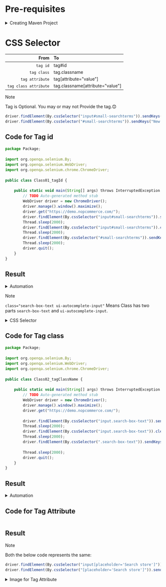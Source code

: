 # Pre-requisites
<details>
  <summary>Creating Maven Project</summary>

  <img alt="Image" src="https://github.com/RouthKiranBabu/Masai-School-Journey/blob/main/Lectures/Selenium/Part022_Locators/imgvid/Prerequisites.gif"> </img>
</details>

# CSS Selector

<div align = center>
  
|From|To|
|--:|:--|
|`tag id`|tag#id|
|`tag class`|tag.classname|
|`tag attribute`|tag[attribute="value"]|
|`tag class attribute`|tag.classname[attribute="value"]|
</div>

>[!NOTE]
>Tag is Optional. You may or may not Provide the tag.😊
>```javascript
>driver.findElement(By.cssSelector("input#small-searchterms")).sendKeys("T-Shirts");
>driver.findElement(By.cssSelector("#small-searchterms")).sendKeys("New T-Shirts");
>```

## Code for Tag id
```javascript
package Package;

import org.openqa.selenium.By;
import org.openqa.selenium.WebDriver;
import org.openqa.selenium.chrome.ChromeDriver;

public class Class01_tagId {

	public static void main(String[] args) throws InterruptedException {
		// TODO Auto-generated method stub
		WebDriver driver = new ChromeDriver();
		driver.manage().window().maximize();
		driver.get("https://demo.nopcommerce.com/");
		driver.findElement(By.cssSelector("input#small-searchterms")).sendKeys("T-Shirts");
		Thread.sleep(2000);
		driver.findElement(By.cssSelector("input#small-searchterms")).clear();
		Thread.sleep(2000);
		driver.findElement(By.cssSelector("#small-searchterms")).sendKeys("New T-Shirts");
		Thread.sleep(2000);
		driver.quit();
	}
}
```
## Result

<details>
  <summary>Automation</summary>

  <img alt="Image" src="./imgvid/tagid.gif" width = 100%> </img>
</details>

>[!NOTE]
>`class="search-box-text ui-autocomplete-input"` Means Class has two parts `search-box-text` and `ui-autocomplete-input`.
><details>
>  <summary>CSS Selector</summary>
>
>  <img alt="Image" src="./imgvid/inputsearchterms.png"> </img>
></details>

## Code for Tag class
```javascript
package Package;

import org.openqa.selenium.By;
import org.openqa.selenium.WebDriver;
import org.openqa.selenium.chrome.ChromeDriver;

public class Class02_tagClassName {

	public static void main(String[] args) throws InterruptedException {
		// TODO Auto-generated method stub
		WebDriver driver = new ChromeDriver();
		driver.manage().window().maximize();
		driver.get("https://demo.nopcommerce.com/");
		
		driver.findElement(By.cssSelector("input.search-box-text")).sendKeys("T-Shirts");
		Thread.sleep(2000);
		driver.findElement(By.cssSelector("input.search-box-text")).clear();
		Thread.sleep(2000);
		driver.findElement(By.cssSelector(".search-box-text")).sendKeys("New T-Shirts");
		
		Thread.sleep(2000);
		driver.quit();
	}
}
```
## Result

<details>
  <summary>Automation</summary>

  <img alt="Image" src="./imgvid/tagclass.gif" width = 100%> </img>
</details>

## Code for Tag Attribute
```javascript

```
## Result
>[!NOTE]
>Both the below code represents the same:
>```javascript
>driver.findElement(By.cssSelector("input[placeholder='Search store']")).sendKeys("T-Shirts");
>driver.findElement(By.cssSelector("[placeholder='Search store']")).sendKeys("T-Shirts");
>```
<details>
  <summary>Image for Tag Attribute</summary>

  <img alt="Image" src="./imgvid/tagattribute.png"> </img>
</details>
